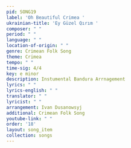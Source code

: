 ```yaml
---
pid: SONG19
label: 'Oh Beautiful Crimea '
ukrainian-title: 'Ey Güzel Qırım '
composer: " "
period: " "
language: " "
location-of-origin: " "
genre: Crimean Folk Song
theme: Crimea
tempo: " "
time-sig: 4/4
key: e minor
description: Instumental Bandura Arrnagement
lyrics: " "
lyrics-english: " "
translator: " "
lyricist: " "
arrangement: Ivan Dusanowsyj
additional: Crimean Folk Song
youtube-link: " "
order: '18'
layout: song_item
collection: songs
---
```

